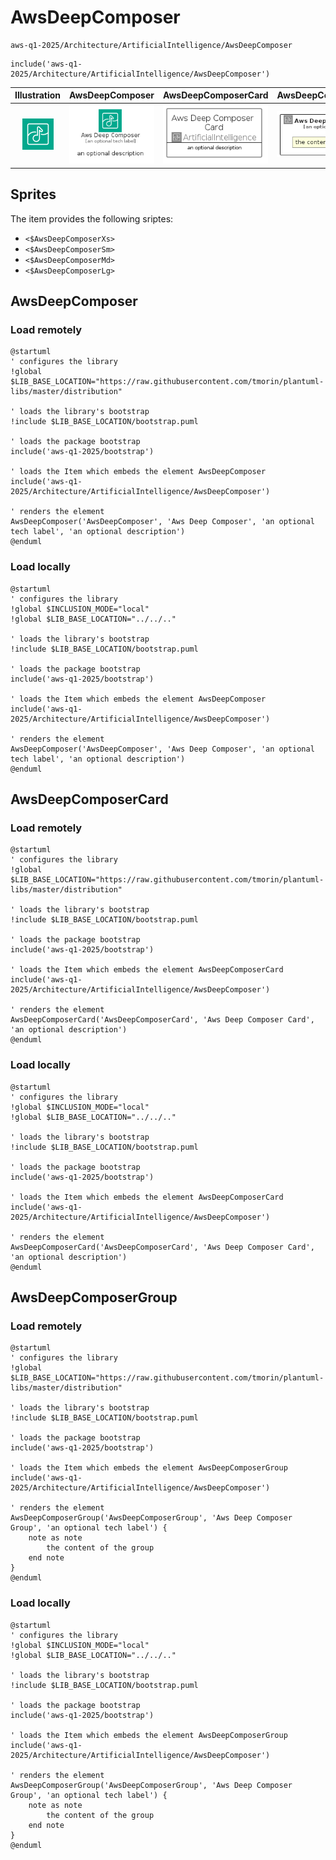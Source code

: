# AwsDeepComposer


```text
aws-q1-2025/Architecture/ArtificialIntelligence/AwsDeepComposer
```

```text
include('aws-q1-2025/Architecture/ArtificialIntelligence/AwsDeepComposer')
```



| Illustration | AwsDeepComposer | AwsDeepComposerCard | AwsDeepComposerGroup |
| :---: | :---: | :---: | :---: |
| ![illustration for Illustration](../../../aws-q1-2025/Architecture/ArtificialIntelligence/AwsDeepComposer.png) | ![illustration for AwsDeepComposer](../../../aws-q1-2025/Architecture/ArtificialIntelligence/AwsDeepComposer.Local.png) | ![illustration for AwsDeepComposerCard](../../../aws-q1-2025/Architecture/ArtificialIntelligence/AwsDeepComposerCard.Local.png) | ![illustration for AwsDeepComposerGroup](../../../aws-q1-2025/Architecture/ArtificialIntelligence/AwsDeepComposerGroup.Local.png) |



## Sprites
The item provides the following sriptes:

- `<$AwsDeepComposerXs>`
- `<$AwsDeepComposerSm>`
- `<$AwsDeepComposerMd>`
- `<$AwsDeepComposerLg>`





## AwsDeepComposer

### Load remotely
```plantuml
@startuml
' configures the library
!global $LIB_BASE_LOCATION="https://raw.githubusercontent.com/tmorin/plantuml-libs/master/distribution"

' loads the library's bootstrap
!include $LIB_BASE_LOCATION/bootstrap.puml

' loads the package bootstrap
include('aws-q1-2025/bootstrap')

' loads the Item which embeds the element AwsDeepComposer
include('aws-q1-2025/Architecture/ArtificialIntelligence/AwsDeepComposer')

' renders the element
AwsDeepComposer('AwsDeepComposer', 'Aws Deep Composer', 'an optional tech label', 'an optional description')
@enduml
```

### Load locally
```plantuml
@startuml
' configures the library
!global $INCLUSION_MODE="local"
!global $LIB_BASE_LOCATION="../../.."

' loads the library's bootstrap
!include $LIB_BASE_LOCATION/bootstrap.puml

' loads the package bootstrap
include('aws-q1-2025/bootstrap')

' loads the Item which embeds the element AwsDeepComposer
include('aws-q1-2025/Architecture/ArtificialIntelligence/AwsDeepComposer')

' renders the element
AwsDeepComposer('AwsDeepComposer', 'Aws Deep Composer', 'an optional tech label', 'an optional description')
@enduml
```

## AwsDeepComposerCard

### Load remotely
```plantuml
@startuml
' configures the library
!global $LIB_BASE_LOCATION="https://raw.githubusercontent.com/tmorin/plantuml-libs/master/distribution"

' loads the library's bootstrap
!include $LIB_BASE_LOCATION/bootstrap.puml

' loads the package bootstrap
include('aws-q1-2025/bootstrap')

' loads the Item which embeds the element AwsDeepComposerCard
include('aws-q1-2025/Architecture/ArtificialIntelligence/AwsDeepComposer')

' renders the element
AwsDeepComposerCard('AwsDeepComposerCard', 'Aws Deep Composer Card', 'an optional description')
@enduml
```

### Load locally
```plantuml
@startuml
' configures the library
!global $INCLUSION_MODE="local"
!global $LIB_BASE_LOCATION="../../.."

' loads the library's bootstrap
!include $LIB_BASE_LOCATION/bootstrap.puml

' loads the package bootstrap
include('aws-q1-2025/bootstrap')

' loads the Item which embeds the element AwsDeepComposerCard
include('aws-q1-2025/Architecture/ArtificialIntelligence/AwsDeepComposer')

' renders the element
AwsDeepComposerCard('AwsDeepComposerCard', 'Aws Deep Composer Card', 'an optional description')
@enduml
```

## AwsDeepComposerGroup

### Load remotely
```plantuml
@startuml
' configures the library
!global $LIB_BASE_LOCATION="https://raw.githubusercontent.com/tmorin/plantuml-libs/master/distribution"

' loads the library's bootstrap
!include $LIB_BASE_LOCATION/bootstrap.puml

' loads the package bootstrap
include('aws-q1-2025/bootstrap')

' loads the Item which embeds the element AwsDeepComposerGroup
include('aws-q1-2025/Architecture/ArtificialIntelligence/AwsDeepComposer')

' renders the element
AwsDeepComposerGroup('AwsDeepComposerGroup', 'Aws Deep Composer Group', 'an optional tech label') {
    note as note
        the content of the group
    end note
}
@enduml
```

### Load locally
```plantuml
@startuml
' configures the library
!global $INCLUSION_MODE="local"
!global $LIB_BASE_LOCATION="../../.."

' loads the library's bootstrap
!include $LIB_BASE_LOCATION/bootstrap.puml

' loads the package bootstrap
include('aws-q1-2025/bootstrap')

' loads the Item which embeds the element AwsDeepComposerGroup
include('aws-q1-2025/Architecture/ArtificialIntelligence/AwsDeepComposer')

' renders the element
AwsDeepComposerGroup('AwsDeepComposerGroup', 'Aws Deep Composer Group', 'an optional tech label') {
    note as note
        the content of the group
    end note
}
@enduml
```

